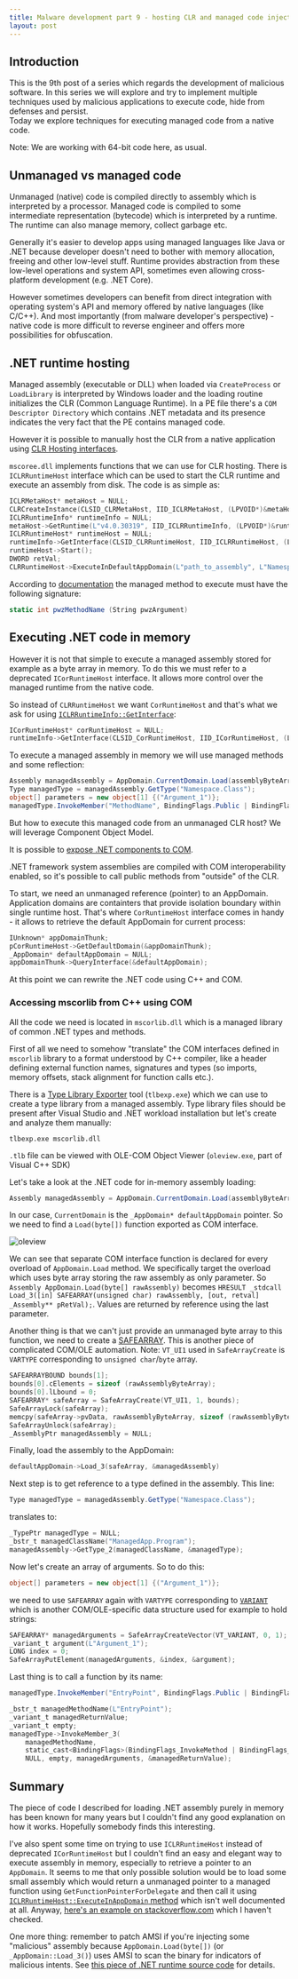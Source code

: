 ```yaml
---
title: Malware development part 9 - hosting CLR and managed code injection
layout: post
---
```


## Introduction
This is the 9th post of a series which regards the development of malicious software. In this series we will explore and try to implement multiple techniques used by malicious applications to execute code, hide from defenses and persist.  
Today we explore techniques for executing managed code from a native code.

Note: We are working with 64-bit code here, as usual.
## Unmanaged vs managed code
Unmanaged (native) code is compiled directly to assembly which is interpreted by a processor. Managed code is compiled to some intermediate representation (bytecode) which is interpreted by a runtime. The runtime can also manage memory, collect garbage etc.

Generally it's easier to develop apps using managed languages like Java or .NET because developer doesn't need to bother with memory allocation, freeing and other low-level stuff. Runtime provides abstraction from these low-level operations and system API, sometimes even allowing cross-platform development (e.g. .NET Core).

However sometimes developers can benefit from direct integration with operating system's API and memory offered by native languages (like C/C++). And most importantly (from malware developer's perspective) - native code is more difficult to reverse engineer and offers more possibilities for obfuscation.

## .NET runtime hosting
Managed assembly (executable or DLL) when loaded via `CreateProcess` or `LoadLibrary` is interpreted by Windows loader and the loading routine initializes the CLR (Common Language Runtime). In a PE file there's a `COM Descriptor Directory` which contains .NET metadata and its presence indicates the very fact that the PE contains managed code.

However it is possible to manually host the CLR from a native application using [CLR Hosting interfaces](https://docs.microsoft.com/en-us/dotnet/framework/unmanaged-api/hosting/clr-hosting-interfaces).

`mscoree.dll` implements functions that we can use for CLR hosting. There is `ICLRRuntimeHost` interface which can be used to start the CLR runtime and execute an assembly from disk. The code is as simple as:

```c
ICLRMetaHost* metaHost = NULL;
CLRCreateInstance(CLSID_CLRMetaHost, IID_ICLRMetaHost, (LPVOID*)&metaHost);
ICLRRuntimeInfo* runtimeInfo = NULL;
metaHost->GetRuntime(L"v4.0.30319", IID_ICLRRuntimeInfo, (LPVOID*)&runtimeInfo);
ICLRRuntimeHost* runtimeHost = NULL;
runtimeInfo->GetInterface(CLSID_CLRRuntimeHost, IID_ICLRRuntimeHost, (LPVOID*)&runtimeHost);
runtimeHost->Start();
DWORD retVal;
CLRRuntimeHost->ExecuteInDefaultAppDomain(L"path_to_assembly", L"Namespace.Class", L"MethodName", L"argument", &retVal);
```

According to [documentation](https://docs.microsoft.com/en-us/dotnet/framework/unmanaged-api/hosting/iclrruntimehost-executeindefaultappdomain-method) the managed method to execute must have the following signature:

```c#
static int pwzMethodName (String pwzArgument)
```

## Executing .NET code in memory
However it is not that simple to execute a managed assembly stored for example as a byte array in memory. To do this we must refer to a deprecated `ICorRuntimeHost` interface. It allows more control over the managed runtime from the native code.

So instead of `CLRRuntimeHost` we want `CorRuntimeHost` and that's what we ask for using [`ICLRRuntimeInfo::GetInterface`](https://docs.microsoft.com/en-us/dotnet/framework/unmanaged-api/hosting/iclrruntimeinfo-getinterface-method):

```c
ICorRuntimeHost* corRuntimeHost = NULL;
runtimeInfo->GetInterface(CLSID_CorRuntimeHost, IID_ICorRuntimeHost, (LPVOID*)&corRuntimeHost);
```

To execute a managed assembly in memory we will use managed methods and some reflection:

```c#
Assembly managedAssembly = AppDomain.CurrentDomain.Load(assemblyByteArray);
Type managedType = managedAssembly.GetType("Namespace.Class");
object[] parameters = new object[1] {("Argument_1")};
managedType.InvokeMember("MethodName", BindingFlags.Public | BindingFlags.InvokeMethod | BindingFlags.Static, null, null, parameters);
```

But how to execute this managed code from an unmanaged CLR host? We will leverage Component Object Model.

It is possible to [expose .NET components to COM](https://docs.microsoft.com/en-us/dotnet/framework/interop/exposing-dotnet-components-to-com).

.NET framework system assemblies are compiled with COM interoperability enabled, so it's possible to call public methods from "outside" of the CLR.

To start, we need an unmanaged reference (pointer) to an AppDomain. Application domains are containters that provide isolation boundary within single runtime host. That's where `CorRuntimeHost` interface comes in handy - it allows to retrieve the default AppDomain for current process:

```c
IUnknown* appDomainThunk;
pCorRuntimeHost->GetDefaultDomain(&appDomainThunk);
_AppDomain* defaultAppDomain = NULL;
appDomainThunk->QueryInterface(&defaultAppDomain);
```
At this point we can rewrite the .NET code using C++ and COM.

### Accessing mscorlib from C++ using COM
All the code we need is located in `mscorlib.dll` which is a managed library of common .NET types and methods.

First of all we need to somehow "translate" the COM interfaces defined in `mscorlib` library to a format understood by C++ compiler, like a header defining external function names, signatures and types (so imports, memory offsets, stack alignment for function calls etc.).

There is a [Type Library Exporter](https://docs.microsoft.com/en-us/dotnet/framework/tools/tlbexp-exe-type-library-exporter) tool (`tlbexp.exe`) which we can use to create a type library from a managed assembly. Type library files should be present after Visual Studio and .NET workload installation but let's create and analyze them manually:

`tlbexp.exe mscorlib.dll`

`.tlb` file can be viewed with OLE-COM Object Viewer (`oleview.exe`, part of Visual C++ SDK)

Let's take a look at the .NET code for in-memory assembly loading:

```c#
Assembly managedAssembly = AppDomain.CurrentDomain.Load(assemblyByteArray);
```

In our case, `CurrentDomain` is the `_AppDomain* defaultAppDomain` pointer. So we need to find a `Load(byte[])` function exported as COM interface.

![oleview](../images/2021-06-17-Malware_development_part_9/oleview.png)

We can see that separate COM interface function is declared for every overload of `AppDomain.Load` method. We specifically target the overload which uses byte array storing the raw assembly as only parameter. So `Assembly AppDomain.Load(byte[] rawAssembly)` becomes `HRESULT _stdcall Load_3([in] SAFEARRAY(unsigned char) rawAssembly, [out, retval] _Assembly** pRetVal);`.  Values are returned by reference using the last parameter.

Another thing is that we can't just provide an unmanaged byte array to this function, we need to create a [SAFEARRAY](https://docs.microsoft.com/en-us/archive/msdn-magazine/2017/march/introducing-the-safearray-data-structure). This is another piece of complicated COM/OLE automation. Note: `VT_UI1` used in `SafeArrayCreate` is `VARTYPE` corresponding to `unsigned char`/`byte` array.

```c
SAFEARRAYBOUND bounds[1];
bounds[0].cElements = sizeof (rawAssemblyByteArray);
bounds[0].lLbound = 0;
SAFEARRAY* safeArray = SafeArrayCreate(VT_UI1, 1, bounds);
SafeArrayLock(safeArray);
memcpy(safeArray->pvData, rawAssemblyByteArray, sizeof (rawAssemblyByteArray));
SafeArrayUnlock(safeArray);
_AssemblyPtr managedAssembly = NULL;
```

Finally, load the assembly to the AppDomain:

```c
defaultAppDomain->Load_3(safeArray, &managedAssembly)
```

Next step is to get reference to a type defined in the assembly. This line:

```c#
Type managedType = managedAssembly.GetType("Namespace.Class");
```

translates to:

```c
_TypePtr managedType = NULL;
_bstr_t managedClassName("ManagedApp.Program");
managedAssembly->GetType_2(managedClassName, &managedType);
```

Now let's create an array of arguments. So to do this:

```c#
object[] parameters = new object[1] {("Argument_1")};
```

we need to use `SAFEARRAY` again with `VARTYPE` corresponding to [`VARIANT`](https://docs.microsoft.com/en-us/windows/win32/winauto/variant-structure) which is another COM/OLE-specific data structure used for example to hold strings:

```c
SAFEARRAY* managedArguments = SafeArrayCreateVector(VT_VARIANT, 0, 1);
_variant_t argument(L"Argument_1");
LONG index = 0;
SafeArrayPutElement(managedArguments, &index, &argument);
```

Last thing is to call a function by its name:

```c#
managedType.InvokeMember("EntryPoint", BindingFlags.Public | BindingFlags.InvokeMethod | BindingFlags.Static, null, null, parameters);
```

```c
_bstr_t managedMethodName(L"EntryPoint");
_variant_t managedReturnValue;
_variant_t empty;
managedType->InvokeMember_3(
	managedMethodName,
	static_cast<BindingFlags>(BindingFlags_InvokeMethod | BindingFlags_Static | BindingFlags_Public),
	NULL, empty, managedArguments, &managedReturnValue);
```

## Summary
The piece of code I described for loading .NET assembly purely in memory has been known for many years but I couldn't find any good explanation on how it works. Hopefully somebody finds this interesting.

I've also spent some time on trying to use `ICLRRuntimeHost` instead of deprecated `ICorRuntimeHost` but I couldn't find an easy and elegant way to execute assembly in memory, especially to retrieve a pointer to an `AppDomain`. It seems to me that only possible solution would be to load some small assembly which would return a unmanaged pointer to a managed function using `GetFunctionPointerForDelegate` and then call it using [`ICLRRuntimeHost::ExecuteInAppDomain` method](https://docs.microsoft.com/en-us/dotnet/framework/unmanaged-api/hosting/iclrruntimehost-executeinappdomain-method) which isn't well documented at all. Anyway, [here's an example on stackoverflow.com](https://stackoverflow.com/questions/40643018/clr-injected-net-code-crashes-on-file-access) which I haven't checked.

One more thing: remember to patch AMSI if you're injecting some "malicious" assembly because `AppDomain.Load(byte[])` (or `_AppDomain::Load_3()`) uses AMSI to scan the binary for indicators of malicious intents. See [this piece of .NET runtime source code](https://github.com/dotnet/runtime/blob/main/src/coreclr/vm/peimagelayout.cpp#L347) for details.
